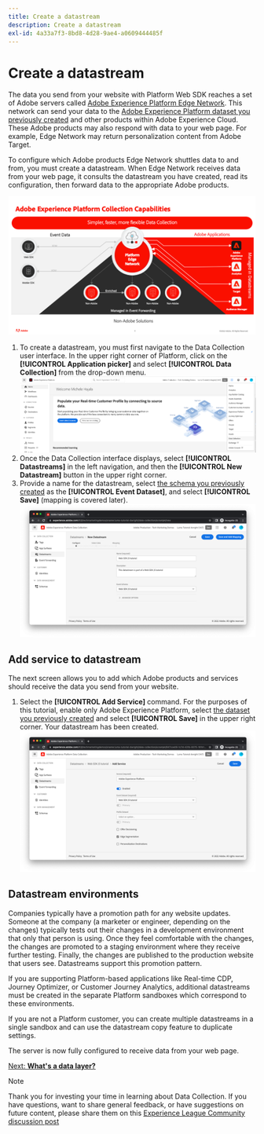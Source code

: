 ```yaml
---
title: Create a datastream
description: Create a datastream
exl-id: 4a33a7f3-8bd8-4d28-9ae4-a0609444485f
---
```

# Create a datastream

The data you send from your website with Platform Web SDK reaches a set of Adobe servers called [Adobe Experience Platform Edge Network](https://business.adobe.com/products/experience-platform/experience-platform-edge-network.html). This network can send your data to the [Adobe Experience Platform dataset you previously created](create-a-schema.md) and other products within Adobe Experience Cloud. These Adobe products may also respond with data to your web page. For example, Edge Network may return personalization content from Adobe Target.

To configure which Adobe products Edge Network shuttles data to and from, you must create a datastream. When Edge Network receives data from your web page, it consults the datastream you have created, read its configuration, then forward data to the appropriate Adobe products.

![Datastream product configuration](../assets/datastream-diagram.png)

1. To create a datastream, you must first navigate to the Data Collection user interface. In the upper right corner of Platform, click on the **[!UICONTROL Application picker]** and select **[!UICONTROL Data Collection]** from the drop-down menu. 
    ![Data collection menu](../assets/data-collection-menu.png)
1. Once the Data Collection interface displays, select **[!UICONTROL Datastreams]** in the left navigation, and then the **[!UICONTROL New Datastream]** button in the upper right corner. 
1. Provide a name for the datastream, select [the schema you previously created](create-a-schema.md) as the **[!UICONTROL Event Dataset]**, and select **[!UICONTROL Save]** (mapping is covered later).
    ![Datastream name and description](../assets/datastream-name-description.png)

## Add service to datastream

The next screen allows you to add which Adobe products and services should receive the data you send from your website. 

1. Select the **[!UICONTROL Add Service]** command. For the purposes of this tutorial, enable only Adobe Experience Platform, select [the dataset you previously created](create-a-dataset.md) and select **[!UICONTROL Save]** in the upper right corner. Your datastream has been created.
    ![Datastream product configuration](../assets/datastream-product-configuration.png)

## Datastream environments

Companies typically have a promotion path for any website updates. Someone at the company (a marketer or engineer, depending on the changes) typically tests out their changes in a development environment that only that person is using. Once they feel comfortable with the changes, the changes are promoted to a staging environment where they receive further testing. Finally, the changes are published to the production website that users see. Datastreams support this promotion pattern. 

If you are supporting Platform-based applications like Real-time CDP, Journey Optimizer, or Customer Journey Analytics, additional datastreams must be created in the separate Platform sandboxes which correspond to these environments.

If you are not a Platform customer, you can create multiple datastreams in a single sandbox and can use the datastream copy feature to duplicate settings.

The server is now fully configured to receive data from your web page.

[Next: **What's a data layer?**](../configure-the-client/whats-a-data-layer.md)

>[!NOTE]
>
>Thank you for investing your time in learning about Data Collection. If you have questions, want to share general feedback, or have suggestions on future content, please share them on this [Experience League Community discussion post](https://experienceleaguecommunities.adobe.com/t5/adobe-experience-platform-launch/tutorial-discussion-use-adobe-experience-platform-data/m-p/543877)
